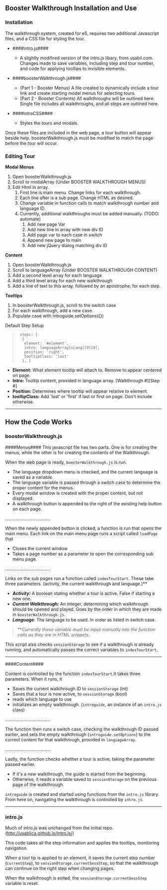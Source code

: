 ## Booster Walkthrough Installation and Use ##

### Installation ###

The walkthrough system, created for e5, requires two additional Javascript files, and a CSS file for styling the tour.

- ####intro.js####
	- A slightly modifired version of the intro.js libary, from usabil.com. Changes made to save variables, including step and tour number, and code for applying tooltips to invisible elements.

- ####boosterWalkthrough.js####
	- (Part 1 - Booster Menus) A file created to dynamically include a tour link and create starting modal menus for selecting tours.
	- (Part 2 - Booster Contents) All walkthroughs will be outlined here. Single file includes all walkthroughs, and all steps are outlined here. 


- ####introCSS####
	- Styles the tours and modals.

Once these files are included in the web page, a tour button will appear beside help. boosterWalkthrough.js must be modified to match the page before the tour will occur.

### Editing Tour ###

**Modal Menus**

1. Open boosterWalkthrough.js
1. Scroll to modalArray (Under BOOSTER WALKTHROUGH MENUS)
1. Edit Html in array.
	1. First line is main menu. Change links for each walkthrough.
	2. Each line after is a sub page. Change HTML  as desired.
	3. Change variable in function calls to match walkthrough number and language ID.
	3. Currently, additional walkthroughs must be added manually. (TODO: automate)
		1. Add new page Var
		2. Add new line in array with new div ID
		3. Add page var to each case in switch
		4. Append new page to main
		5. Add new jQuery dialog matching div ID


**Content**

1. Open boosterWalkthrough.js
1. Scroll to languageArray (Under BOOSTER WALKTHROUGH CONTENT)
1. Add a second level array for each language
2. Add a third level array for each new walkthrough
3. Add a line of text to this array, followed by an apostrophe, for each step.

**Tooltips**

1. In boosterWalkthrough.js, scroll to the switch case
2. For each walkthrough, add a new case.
3. Populate case with introguide.setOptions({})

Default Step Setup

>      steps: [
>       {
>        element: '#element',
>        intro: languageArray[cLang][0][0],
>        position: 'right',
>        tooltipClass: 'last'
>       }, ]


- **Element:** What element tooltip will attach to. Remove to appear centered on page.
- **Intro:** Tooltip content, provided in language array. [Walkthrough #][Step #]
- **Position:** Determines where tooltip will appear relative to element.
- **tooltipClass:** Add 'last' or 'first' if last or first on page. Don't include otherwise.


----------
## How the Code Works ##


### boosterWalkthrough.js ###

####Menus####
This javascript file has two parts. One is for creating the menus, while the other is for creating the contents of the Walkthrough.


When the web page is ready, `boosterWalkthrough.js` is run.

- The language dropdown menu is checked, and the current language is saved as a variable.
- The language variable is passed through a switch case to determine the proper content for the menus.
- Every modal window is created with the proper content, but not displayed.
- A walkthrough button is appended to the right of the existing help button on each page.

....................................

When the newly appended button is clicked, a function is run that opens the main menu.
Each link on the main menu page runs a script called `loadPage` that

- Closes the current window 
- Takes a page number as a parameter to open the corresponding sub menu page.

....................................


Links on the sub pages run a function called `indexTourStart`. These take three parameters. (activity, the current walkthrough and language.)**

- ***Activity:*** A boolean stating whether a tour is active. False if starting a new one.
- ***Current Walkthrough:*** An integer, determining which walkthrough should be opened and played. Goes by the order in which they are made in `boosterWalkthrough.js`.
- ***Language***: The language to be used. In order as listed in switch case.

> ***Currently these variable must be input manually into the function calls as they are in HTML snippets.*

This script also checks `sessionStorage` to see if a walkthrough is already running, and automatically passes the correct variables to `indexTourStart`.

----------

####Content####

Content is controlled by the function `indexTourStart`.It takes three parameters. When it runs, it

- Saves the current walkthrough ID to `sessionStorage` (int)
- Saves that a tour is now active, to `sessionStorage` (bool)
- reads which language to use
- initializes an empty walkthrough. (`introguide`, an instance of an `intro.js` class)

....................................

The function then runs a switch case, checking the walkthrough ID passed earlier, and sets the empty walkthrough (`introguide.setOptions`) to the correct content for that walkthrough, provided in `languageArray`. 

....................................

Lastly, the function checks whether a tour is active, taking the parameter passed earlier. 

- If it's a new walkthrough, the guide is started from the beginning.
- Otherwise, it reads a variable saved to `sessionStorage` on the previous page of the walkthrough.

`introguide` is created and started using functions from the `intro.js` library. From here on, navigating the walkthrough is controlled by `intro.js`.


----------

### intro.js ###

Much of intro.js was unchanged from the initial repo. (http://usablica.github.io/intro.js/)

This code takes all the step information and applies the tooltips,  monitoring navigation.

When a tool tip is applied to an element, it saves the current step number (`currentStep`), to `sessionStorage.currentSessStep`, so that the walkthrough can continue on the right step when changing pages. 

When the walkthrough is exited, the `sessionStorage.currentSessStep` variable is reset.
